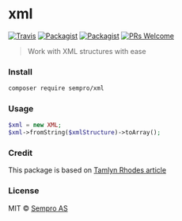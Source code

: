# xml

[![Travis](https://img.shields.io/travis/Sempro/xml.svg?style=flat-square)](https://travis-ci.org/Sempro/xml.svg?branch=master)
[![Packagist](https://img.shields.io/packagist/dt/sempro/xml.svg?style=flat-square)](https://packagist.org/packages/sempro/xml)
[![Packagist](https://img.shields.io/packagist/v/sempro/xml.svg?style=flat-square)](https://packagist.org/packages/sempro/xml)
[![PRs Welcome](https://img.shields.io/badge/PRs-welcome-brightgreen.svg?style=flat-square)](http://makeapullrequest.com)

> Work with XML structures with ease

### Install
```bash
composer require sempro/xml
```

### Usage
```php
$xml = new XML;
$xml->fromString($xmlStructure)->toArray();
```

### Credit
This package is based on [Tamlyn Rhodes article](http://outlandish.com/blog/xml-to-json/)

### License
MIT © [Sempro AS](http://www.sempro.no)